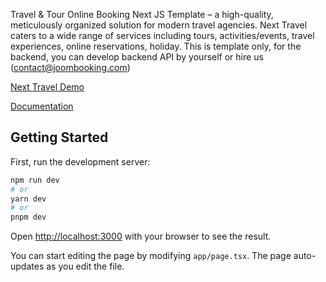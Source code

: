 Travel & Tour Online Booking Next JS Template – a high-quality, meticulously organized solution for modern travel agencies.  Next Travel caters to a wide range of services including tours, activities/events, travel experiences, online reservations, holiday.
This is template only, for the backend, you can develop backend API by yourself or hire us (contact@joombooking.com)

[Next Travel Demo](https://nexttravel.joombooking.com/) 

[Documentation](https://next-travel.gitbook.io/nextsj-travel-booking-theme)



## Getting Started

First, run the development server:

```bash
npm run dev
# or
yarn dev
# or
pnpm dev
```

Open [http://localhost:3000](http://localhost:3000) with your browser to see the result.

You can start editing the page by modifying `app/page.tsx`. The page auto-updates as you edit the file.


